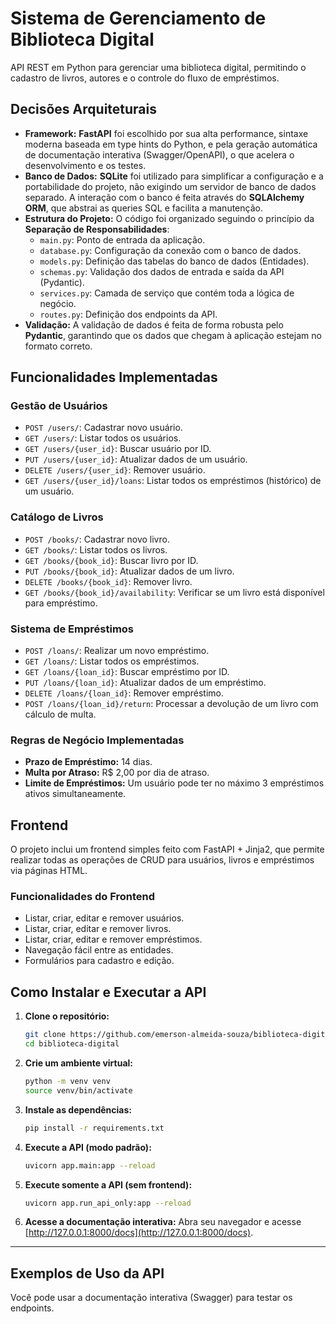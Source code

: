 # Sistema de Gerenciamento de Biblioteca Digital

API REST em Python para gerenciar uma biblioteca digital, permitindo o cadastro de livros, autores e o controle do fluxo de empréstimos.

## Decisões Arquiteturais

*   **Framework:** **FastAPI** foi escolhido por sua alta performance, sintaxe moderna baseada em type hints do Python, e pela geração automática de documentação interativa (Swagger/OpenAPI), o que acelera o desenvolvimento e os testes.
*   **Banco de Dados:** **SQLite** foi utilizado para simplificar a configuração e a portabilidade do projeto, não exigindo um servidor de banco de dados separado. A interação com o banco é feita através do **SQLAlchemy ORM**, que abstrai as queries SQL e facilita a manutenção.
*   **Estrutura do Projeto:** O código foi organizado seguindo o princípio da **Separação de Responsabilidades**:
    *   `main.py`: Ponto de entrada da aplicação.
    *   `database.py`: Configuração da conexão com o banco de dados.
    *   `models.py`: Definição das tabelas do banco de dados (Entidades).
    *   `schemas.py`: Validação dos dados de entrada e saída da API (Pydantic).
    *   `services.py`: Camada de serviço que contém toda a lógica de negócio.
    *   `routes.py`: Definição dos endpoints da API.
*   **Validação:** A validação de dados é feita de forma robusta pelo **Pydantic**, garantindo que os dados que chegam à aplicação estejam no formato correto.

## Funcionalidades Implementadas

### Gestão de Usuários
*   `POST /users/`: Cadastrar novo usuário.
*   `GET /users/`: Listar todos os usuários.
*   `GET /users/{user_id}`: Buscar usuário por ID.
*   `PUT /users/{user_id}`: Atualizar dados de um usuário.
*   `DELETE /users/{user_id}`: Remover usuário.
*   `GET /users/{user_id}/loans`: Listar todos os empréstimos (histórico) de um usuário.

### Catálogo de Livros
*   `POST /books/`: Cadastrar novo livro.
*   `GET /books/`: Listar todos os livros.
*   `GET /books/{book_id}`: Buscar livro por ID.
*   `PUT /books/{book_id}`: Atualizar dados de um livro.
*   `DELETE /books/{book_id}`: Remover livro.
*   `GET /books/{book_id}/availability`: Verificar se um livro está disponível para empréstimo.

### Sistema de Empréstimos
*   `POST /loans/`: Realizar um novo empréstimo.
*   `GET /loans/`: Listar todos os empréstimos.
*   `GET /loans/{loan_id}`: Buscar empréstimo por ID.
*   `PUT /loans/{loan_id}`: Atualizar dados de um empréstimo.
*   `DELETE /loans/{loan_id}`: Remover empréstimo.
*   `POST /loans/{loan_id}/return`: Processar a devolução de um livro com cálculo de multa.

### Regras de Negócio Implementadas
*   **Prazo de Empréstimo:** 14 dias.
*   **Multa por Atraso:** R$ 2,00 por dia de atraso.
*   **Limite de Empréstimos:** Um usuário pode ter no máximo 3 empréstimos ativos simultaneamente.

## Frontend

O projeto inclui um frontend simples feito com FastAPI + Jinja2, que permite realizar todas as operações de CRUD para usuários, livros e empréstimos via páginas HTML.

### Funcionalidades do Frontend

* Listar, criar, editar e remover usuários.
* Listar, criar, editar e remover livros.
* Listar, criar, editar e remover empréstimos.
* Navegação fácil entre as entidades.
* Formulários para cadastro e edição.

## Como Instalar e Executar a API

1.  **Clone o repositório:**
    ```bash
    git clone https://github.com/emerson-almeida-souza/biblioteca-digital.git
    cd biblioteca-digital
    ```

2.  **Crie um ambiente virtual:**
    ```bash
    python -m venv venv
    source venv/bin/activate
    ```

3.  **Instale as dependências:**
    ```bash
    pip install -r requirements.txt
    ```

4.  **Execute a API (modo padrão):**
    ```bash
    uvicorn app.main:app --reload
    ```

5.  **Execute somente a API (sem frontend):**
    ```bash
    uvicorn app.run_api_only:app --reload
    ```

6.  **Acesse a documentação interativa:**
    Abra seu navegador e acesse [http://127.0.0.1:8000/docs](http://127.0.0.1:8000/docs).

---

## Exemplos de Uso da API
Você pode usar a documentação interativa (Swagger) para testar os endpoints.
